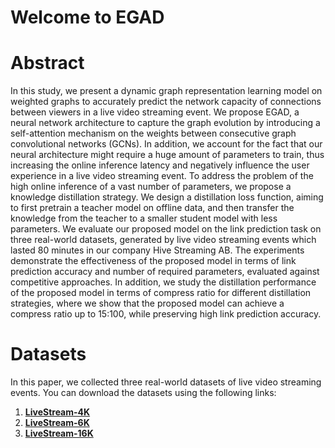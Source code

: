 # Welcome to EGAD

# Abstract
In this study, we present a dynamic graph representation learning model on weighted graphs to accurately predict the network capacity of connections between viewers in a live video streaming event. We propose EGAD, a neural network architecture to capture the graph evolution by introducing a self-attention mechanism on the weights between consecutive graph convolutional networks (GCNs). In addition, we account for the fact that our neural architecture might require a huge amount of parameters to train, thus increasing the online inference latency and negatively influence the user experience in a live video streaming event. To address the problem of the high online inference of a vast number of parameters, we propose a knowledge distillation strategy. We design a distillation loss function, aiming to first pretrain a teacher model on offline data, and then transfer the knowledge from the teacher to a smaller student model with less parameters. We evaluate our proposed model on the link prediction task on three real-world datasets, generated by live video streaming events which lasted 80 minutes in our company Hive Streaming AB. The experiments demonstrate the effectiveness of the proposed model in terms of link prediction accuracy and number of required parameters, evaluated against competitive approaches. In addition, we study the distillation performance of the proposed model in terms of compress ratio for different distillation strategies, where we show that the proposed model can achieve a compress ratio up to 15:100, while preserving high link prediction accuracy.


# Datasets
In this paper, we collected three real-world datasets of live video streaming events. You can download the datasets using the following links:

1. [**LiveStream-4K**](https://researchlab.blob.core.windows.net/publications/2020/CIKM/datasets/LiveStream-4K.zip)
2. [**LiveStream-6K**](https://researchlab.blob.core.windows.net/publications/2020/CIKM/datasets/LiveStream-6K.zip)
3. [**LiveStream-16K**](https://researchlab.blob.core.windows.net/publications/2020/CIKM/datasets/LiveStream-16K.zip)

